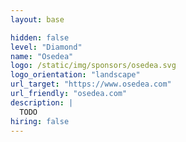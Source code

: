 ```yaml
---
layout: base

hidden: false
level: "Diamond"
name: "Osedea"
logo: /static/img/sponsors/osedea.svg
logo_orientation: "landscape"
url_target: "https://www.osedea.com"
url_friendly: "osedea.com"
description: | 
  TODO
hiring: false
---
```


